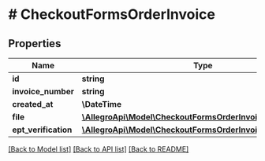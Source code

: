 # # CheckoutFormsOrderInvoice

## Properties

Name | Type | Description | Notes
------------ | ------------- | ------------- | -------------
**id** | **string** |  | [optional]
**invoice_number** | **string** |  | [optional]
**created_at** | **\DateTime** |  | [optional]
**file** | [**\AllegroApi\Model\CheckoutFormsOrderInvoiceFile**](CheckoutFormsOrderInvoiceFile.md) |  | [optional]
**ept_verification** | [**\AllegroApi\Model\CheckoutFormsOrderInvoiceEptVerification**](CheckoutFormsOrderInvoiceEptVerification.md) |  | [optional]

[[Back to Model list]](../../README.md#models) [[Back to API list]](../../README.md#endpoints) [[Back to README]](../../README.md)
